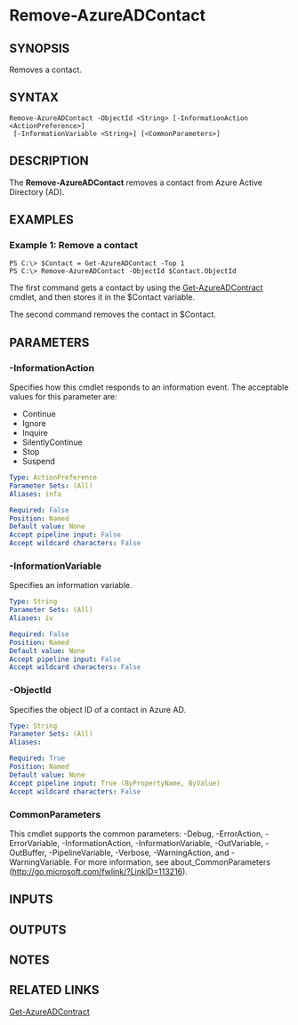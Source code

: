 ﻿---
external help file: Microsoft.Open.AzureAD16.Graph.PowerShell.dll-Help.xml
ms.assetid: 184FB919-C19D-4EC0-8278-72750B223734
online version: 
schema: 2.0.0
ms.reviewer: rodejo
ms.custom: iamfeature=PowerShell
---

# Remove-AzureADContact

## SYNOPSIS
Removes a contact.

## SYNTAX

```
Remove-AzureADContact -ObjectId <String> [-InformationAction <ActionPreference>]
 [-InformationVariable <String>] [<CommonParameters>]
```

## DESCRIPTION
The **Remove-AzureADContact** removes a contact from Azure Active Directory (AD).

## EXAMPLES

### Example 1: Remove a contact
```
PS C:\> $Contact = Get-AzureADContact -Top 1
PS C:\> Remove-AzureADContact -ObjectId $Contact.ObjectId
```

The first command gets a contact by using the [Get-AzureADContract](./Get-AzureADContract.md) cmdlet, and then stores it in the $Contact variable.

The second command removes the contact in $Contact.

## PARAMETERS

### -InformationAction
Specifies how this cmdlet responds to an information event. The acceptable values for this parameter are:

- Continue
- Ignore
- Inquire
- SilentlyContinue
- Stop
- Suspend

```yaml
Type: ActionPreference
Parameter Sets: (All)
Aliases: infa

Required: False
Position: Named
Default value: None
Accept pipeline input: False
Accept wildcard characters: False
```

### -InformationVariable
Specifies an information variable.

```yaml
Type: String
Parameter Sets: (All)
Aliases: iv

Required: False
Position: Named
Default value: None
Accept pipeline input: False
Accept wildcard characters: False
```

### -ObjectId
Specifies the object ID of a contact in Azure AD.

```yaml
Type: String
Parameter Sets: (All)
Aliases: 

Required: True
Position: Named
Default value: None
Accept pipeline input: True (ByPropertyName, ByValue)
Accept wildcard characters: False
```

### CommonParameters
This cmdlet supports the common parameters: -Debug, -ErrorAction, -ErrorVariable, -InformationAction, -InformationVariable, -OutVariable, -OutBuffer, -PipelineVariable, -Verbose, -WarningAction, and -WarningVariable. For more information, see about_CommonParameters (http://go.microsoft.com/fwlink/?LinkID=113216).

## INPUTS

## OUTPUTS

## NOTES

## RELATED LINKS

[Get-AzureADContract](./Get-AzureADContract.md)

